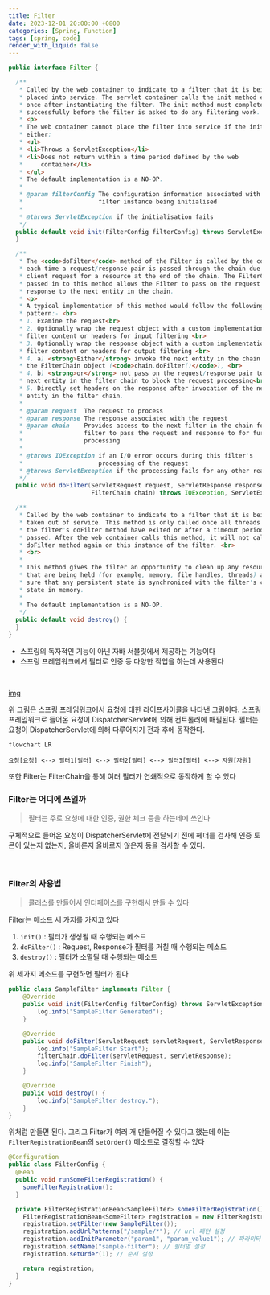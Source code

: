 ```yaml
---
title: Filter
date: 2023-12-01 20:00:00 +0800
categories: [Spring, Function]
tags: [spring, code]
render_with_liquid: false
---
```


```java
public interface Filter {

  /**
   * Called by the web container to indicate to a filter that it is being
   * placed into service. The servlet container calls the init method exactly
   * once after instantiating the filter. The init method must complete
   * successfully before the filter is asked to do any filtering work.
   * <p>
   * The web container cannot place the filter into service if the init method
   * either:
   * <ul>
   * <li>Throws a ServletException</li>
   * <li>Does not return within a time period defined by the web
   *     container</li>
   * </ul>
   * The default implementation is a NO-OP.
   *
   * @param filterConfig The configuration information associated with the
   *                     filter instance being initialised
   *
   * @throws ServletException if the initialisation fails
   */
  public default void init(FilterConfig filterConfig) throws ServletException {
  }

  /**
   * The <code>doFilter</code> method of the Filter is called by the container
   * each time a request/response pair is passed through the chain due to a
   * client request for a resource at the end of the chain. The FilterChain
   * passed in to this method allows the Filter to pass on the request and
   * response to the next entity in the chain.
   * <p>
   * A typical implementation of this method would follow the following
   * pattern:- <br>
   * 1. Examine the request<br>
   * 2. Optionally wrap the request object with a custom implementation to
   * filter content or headers for input filtering <br>
   * 3. Optionally wrap the response object with a custom implementation to
   * filter content or headers for output filtering <br>
   * 4. a) <strong>Either</strong> invoke the next entity in the chain using
   * the FilterChain object (<code>chain.doFilter()</code>), <br>
   * 4. b) <strong>or</strong> not pass on the request/response pair to the
   * next entity in the filter chain to block the request processing<br>
   * 5. Directly set headers on the response after invocation of the next
   * entity in the filter chain.
   *
   * @param request  The request to process
   * @param response The response associated with the request
   * @param chain    Provides access to the next filter in the chain for this
   *                 filter to pass the request and response to for further
   *                 processing
   *
   * @throws IOException if an I/O error occurs during this filter's
   *                     processing of the request
   * @throws ServletException if the processing fails for any other reason
   */
  public void doFilter(ServletRequest request, ServletResponse response,
                       FilterChain chain) throws IOException, ServletException;

  /**
   * Called by the web container to indicate to a filter that it is being
   * taken out of service. This method is only called once all threads within
   * the filter's doFilter method have exited or after a timeout period has
   * passed. After the web container calls this method, it will not call the
   * doFilter method again on this instance of the filter. <br>
   * <br>
   *
   * This method gives the filter an opportunity to clean up any resources
   * that are being held (for example, memory, file handles, threads) and make
   * sure that any persistent state is synchronized with the filter's current
   * state in memory.
   *
   * The default implementation is a NO-OP.
   */
  public default void destroy() {
  }
}

```

* 스프링의 독자적인 기능이 아닌 자바 서블릿에서 제공하는 기능이다
* 스프링 프레임워크에서 필터로 인증 등 다양한 작업을 하는데 사용된다

<br>

[img](assets/img/spring/annotation/Filter.png)

위 그림은 스프링 프레임워크에서 요청에 대한 라이프사이클을 나타낸 그림이다.
스프링 프레임워크로 들어온 요청이 DispatcherServlet에 의해 컨트롤러에 매필된다.
필터는 요청이 DispatcherServlet에 의해 다루어지기 전과 후에 동작한다.

```mermaid
flowchart LR

요청[요청] <--> 필터1[필터] <--> 필터2[필터] <--> 필터3[필터] <--> 자원[자원]
```

또한 Filter는 FilterChain을 통해 여러 필터가 연쇄적으로 동작하게 할 수 있다

### Filter는 어디에 쓰일까

> 필터는 주로 요청에 대한 인증, 권한 체크 등을 하는데에 쓰인다

구체적으로 들어온 요청이 DispatcherServlet에 전달되기 전에 헤더를 검사해 인증 토큰이 있는지 없는지, 올바른지 올바르지 않은지 등을 검사할 수 있다.

<br>

### Filter의 사용법

> 클래스를 만들어서 인터페이스를 구현해서 만들 수 있다

Filter는 메소드 세 가지를 가지고 있다

1. `init()` : 필터가 생성될 때 수행되는 메소드
2. `doFilter()` : Request, Response가 필터를 거칠 때 수행되는 메소드
3. `destroy()` : 필터가 소멸될 때 수행되는 메소드

위 세가지 메소드를 구현하면 필터가 된다

```java
public class SampleFilter implements Filter {
    @Override
    public void init(FilterConfig filterConfig) throws ServletException {
        log.info("SampleFilter Generated");
    }

    @Override
    public void doFilter(ServletRequest servletRequest, ServletResponse servletResponse, FilterChain filterChain) throws IOException, ServletException {
        log.info("SampleFilter Start");
        filterChain.doFilter(servletRequest, servletResponse);
        log.info("SampleFilter Finish");
    }

    @Override
    public void destroy() {
        log.info("SampleFilter destroy.");
    }
}
```

위처럼 만들면 된다.
그리고 Filter가 여러 개 만들어질 수 있다고 했는데 이는 `FilterRegistrationBean`의 `setOrder()` 메소드로 결정할 수 있다

```java
@Configuration
public class FilterConfig {
  @Bean
  public void runSomeFilterRegistration() {
    someFilterRegistration();
  }

  private FilterRegistrationBean<SampleFilter> someFilterRegistration() {
    FilterRegistrationBean<SomeFilter> registration = new FilterRegistrationBean<>();
    registration.setFilter(new SampleFilter());
    registration.addUrlPatterns("/sample/*"); // url 패턴 설정
    registration.addInitParameter("param1", "param_value1"); // 파라미터 설정
    registration.setName("sample-filter"); // 필터명 설정
    registration.setOrder(1); // 순서 설정

    return registration;
  }
}
```
